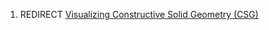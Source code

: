 1.  REDIRECT [Visualizing Constructive Solid Geometry
    (CSG)](Visualizing_Constructive_Solid_Geometry_(CSG) "wikilink")